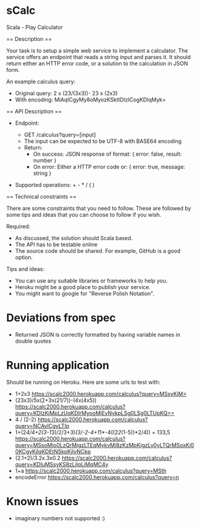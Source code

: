 # sCalc
Scala - Play Calculator

== Description ==

Your task is to setup a simple web service to implement a calculator. The service offers an endpoint that reads a string input and parses it. It should return either an HTTP error code, or a solution to the calculation in JSON form.

An example calculus query:
- Original query: 2 x (23/(3x3))- 23 x (2x3)
- With encoding: MiAqICgyMy8oMyozKSktIDIzICogKDIqMyk=


== API Description == 

- Endpoint:
  * GET /calculus?query=[input]
  * The input can be expected to be UTF-8 with BASE64 encoding
  * Return:
    - On success: JSON response of format:
      { error: false, result: number }
    - On error: Either a HTTP error code or:
      { error: true, message: string }

- Supported operations: + - * / ( ) 


== Technical constraints ==

There are some constraints that you need to follow. These are followed by some tips and ideas that you can choose to follow if you wish.

Required:
- As discussed, the solution should Scala based. 
- The API has to be testable online 
- The source code should be shared. For example, GitHub is a good option.

Tips and ideas:
- You can use any suitable libraries or frameworks to help you.
- Heroku might be a good place to publish your service.
- You might want to google for "Reverse Polish Notation".

# Deviations from spec
* Returned JSON is correctly formatted by having variable names in double quotes

# Running application
Should be running on Heroku. Here are some urls to test with:
* 1+2x3 https://scalc2000.herokuapp.com/calculus?query=MSsyKjM=
* (23x3)/5x(2+3x(21/7))-(4x(4x5)) https://scalc2000.herokuapp.com/calculus?query=KDIzKjMpLzUqKDIrMyooMjEvNykpLSg0LSg0LTUpKQ==
* 4 / (2-2) https://scalc2000.herokuapp.com/calculus?query=NCAvICgyLTIp
* 1+(2*4/4+2(3-1*3)/2/3+3)*(3/-2-4+1*1*-4((2*2*(1-5))*2/4)) = 133,5 https://scalc2000.herokuapp.com/calculus?query=MSsoMio0LzQrMigzLTEqMykvMi8zKzMpKigzLy0yLTQrMSoxKi00KCgyKjIqKDEtNSkpKjIvNCkp
* (2.1+2)/3.2x.3x0.2 https://scalc2000.herokuapp.com/calculus?query=KDIuMSsyKS8zLjIqLjMqMC4y
* 1+a https://scalc2000.herokuapp.com/calculus?query=MSth
* encodeError https://scalc2000.herokuapp.com/calculus?query=n

# Known issues
* imaginary numbers not supported :)






